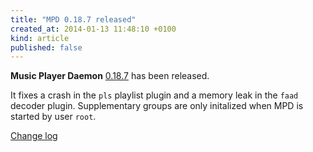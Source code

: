 ```yaml
---
title: "MPD 0.18.7 released"
created_at: 2014-01-13 11:48:10 +0100
kind: article
published: false
---
```


**Music Player Daemon** [0.18.7](/download/mpd/0.18/mpd-0.18.7.tar.xz)
has been released.

It fixes a crash in the `pls` playlist plugin and a memory leak in the
`faad` decoder plugin.  Supplementary groups are only initalized when
MPD is started by user `root`.

[Change log](http://git.musicpd.org/cgit/master/mpd.git/plain/NEWS?h=v0.18.7)
